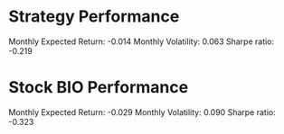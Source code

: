 # Strategy Performance
Monthly Expected Return: -0.014
Monthly Volatility: 0.063
Sharpe ratio: -0.219
# Stock BIO Performance
Monthly Expected Return: -0.029
Monthly Volatility: 0.090
Sharpe ratio: -0.323
